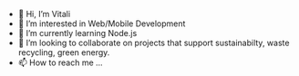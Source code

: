 - 👋 Hi, I’m Vitali
- 👀 I’m interested in Web/Mobile Development
- 🌱 I’m currently learning Node.js
- 💞️ I’m looking to collaborate on projects that support sustainabilty, waste recycling, green energy.
- 📫 How to reach me ...

<!---
vgujevski/vgujevski is a ✨ special ✨ repository because its `README.md` (this file) appears on your GitHub profile.
You can click the Preview link to take a look at your changes.
--->
